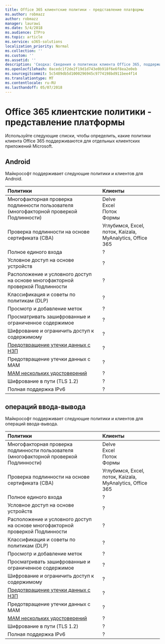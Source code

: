 ```yaml
---
title: Office 365 клиентские политики - представление платформы
ms.author: robmazz
author: robmazz
manager: laurawi
ms.date: 5/4/2018
ms.audience: ITPro
ms.topic: article
ms.service: o365-solutions
localization_priority: Normal
ms.collection: ''
ms.custom: ''
ms.assetid: ''
description: 'Сводка: Сведения о политиках клиента Office 365, поддерживаемых приложением Android, браузеры, операций ввода-вывода, Mac OS X, Windows и Windows Mobile.'
ms.openlocfilehash: 0acedc1f2de2f19d1d743e0b918f6e6f8ea2e0eb
ms.sourcegitcommit: 5c5489db5d1000296945c9774198bd911bee4f14
ms.translationtype: MT
ms.contentlocale: ru-RU
ms.lasthandoff: 05/07/2018
---
```

# <a name="office-365-client-policies---platform-view"></a>Office 365 клиентские политики - представление платформы
Используйте следующие списки, чтобы определить, какие политики клиента Office 365 поддерживаются для отдельных клиентских приложений Microsoft.

## <a name="android"></a>Android
Майкрософт поддерживает следующие политики и клиентов для Android.

|**Политики**|**Клиенты**|
|:-----|:-----|
| Многофакторная проверка подлинности пользователя (многофакторной проверкой Подлинности) | Delve <br> Excel <br> Поток <br> Формы|
| Проверка подлинности на основе сертификата (CBA) | Углубимся, Excel, поток, Kaizala, MyAnalytics, Office 365|
| Полное единого входа | ? | ? | ? | ? | ? | ? | ? |
| Условное доступ на основе устройств | ? | ? | ? | ? | ? | ? | ? |
| Расположение и условного доступ на основе многофакторной проверкой Подлинности | ? | ? | ? | ? | ? | ? | ? |
| Классификация и советы по политикам (DLP) | ? | ? | ? | ? | ? | ? | ? |
| Просмотр и добавление меток | ? | ? | ? | ? | ? | ? | ? |
| Просматривать зашифрованные и ограниченное содержимое | ? | ? | ? | ? | ? | ? | ? |
| Шифрование и ограничить доступ к содержимому | ? | ? | ? | ? | ? | ? | ? |
| [Предотвращение утечки данных с НЗП](https://docs.microsoft.com/en-us/windows/security/information-protection/windows-information-protection/protect-enterprise-data-using-wip) | ? | ? | ? | ? | ? | ? | ? |
| Предотвращение утечки данных с MAM | ? | ? | ? | ? | ? | ? | ? |
| [MAM нескольких удостоверений](https://docs.microsoft.com/en-us/enterprise-mobility-security/solutions/fasttrack-how-to-use-apps-with-multi-identity-support) | ? | ? | ? | ? | ? | ? | ? |
| Шифрование в пути (TLS 1.2) | ? | ? | ? | ? | ? | ? | ? |
| Полная поддержка IPv6 | ? | ? | ? | ? | ? | ? | ? |

## <a name="ios"></a>операций ввода-вывода
Майкрософт поддерживает следующие политики и клиентов для операций ввода-вывода.

|**Политики**|**Клиенты**|
|:-----|:-----|
| Многофакторная проверка подлинности пользователя (многофакторной проверкой Подлинности) | Delve <br> Excel <br> Поток <br> Формы|
| Проверка подлинности на основе сертификата (CBA) | Углубимся, Excel, поток, Kaizala, MyAnalytics, Office 365|
| Полное единого входа | ? | ? | ? | ? | ? | ? | ? |
| Условное доступ на основе устройств | ? | ? | ? | ? | ? | ? | ? |
| Расположение и условного доступ на основе многофакторной проверкой Подлинности | ? | ? | ? | ? | ? | ? | ? |
| Классификация и советы по политикам (DLP) | ? | ? | ? | ? | ? | ? | ? |
| Просмотр и добавление меток | ? | ? | ? | ? | ? | ? | ? |
| Просматривать зашифрованные и ограниченное содержимое | ? | ? | ? | ? | ? | ? | ? |
| Шифрование и ограничить доступ к содержимому | ? | ? | ? | ? | ? | ? | ? |
| [Предотвращение утечки данных с НЗП](https://docs.microsoft.com/en-us/windows/security/information-protection/windows-information-protection/protect-enterprise-data-using-wip) | ? | ? | ? | ? | ? | ? | ? |
| Предотвращение утечки данных с MAM | ? | ? | ? | ? | ? | ? | ? |
| [MAM нескольких удостоверений](https://docs.microsoft.com/en-us/enterprise-mobility-security/solutions/fasttrack-how-to-use-apps-with-multi-identity-support) | ? | ? | ? | ? | ? | ? | ? |
| Шифрование в пути (TLS 1.2) | ? | ? | ? | ? | ? | ? | ? |
| Полная поддержка IPv6 | ? | ? | ? | ? | ? | ? | ? |